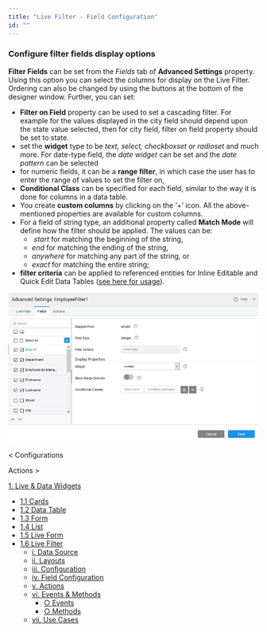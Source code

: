 ```yaml
---
title: "Live Filter - Field Configuration"
id: ""
---
```


### Configure filter fields display options

**Filter Fields** can be set from the _Fields_ tab of **Advanced Settings** property. Using this option you can select the columns for display on the Live Filter. Ordering can also be changed by using the buttons at the bottom of the designer window. Further, you can set:

- **Filter on Field** property can be used to set a cascading filter. For example for the values displayed in the city field should depend upon the state value selected, then for city field, filter on field property should be set to state.
- set the **widget** type to be _text, select, checkboxset or radioset_ and much more. For date-type field, the _date widget_ can be set and the _date pattern_ can be selected
- for numeric fields, it can be a **range filter**, in which case the user has to enter the range of values to set the filter on,
- **Conditional Class** can be specified for each field, similar to the way it is done for columns in a data table.
- You create **custom columns** by clicking on the ‘+’ icon. All the above-mentioned properties are available for custom columns.
- For a field of string type, an additional property called **Match Mode** will define how the filter should be applied. The values can be:
    -  _start_ for matching the beginning of the string,
    - _end_ for matching the ending of the string,
    - _anywhere_ for matching any part of the string, or
    - _exact_ for matching the entire string;
- **filter criteria** can be applied to referenced entities for Inline Editable and Quick Edit Data Tables ([see here for usage](http://pm.wavemaker.com/learn/how-tos/using-filter-criteria-for-a-data-and-live-widgets/)).

[![](/learn/assets/filter_fields.png)](/learn/assets/filter_fields.png)

< Configurations

Actions >

[1\. Live & Data Widgets](/learn/app-development/widgets/widget-library/#data-live)

- [1.1 Cards](/learn/app-development/widgets/datalive/cards/)
- [1.2 Data Table](/learn/app-development/widgets/datalive/data-table/)
- [1.3 Form](/learn/app-development/widgets/datalive/form/)
- [1.4 List](/learn/app-development/widgets/datalive/list/)
- [1.5 Live Form](/learn/app-development/widgets/datalive/live-form/)
- [1.6 Live Filter](/learn/app-development/widgets/datalive/live-filter/)
    - [i. Data Source](/learn/app-development/widgets/datalive/livefilter/live-filter-data-source/)
    - [ii. Layouts](/learn/app-development/widgets/datalive/livefilter/livefilter-layouts/)
    - [iii. Configuration](/learn/app-development/widgets/datalive/livefilter/filter-configurations/)
    - [iv. Field Configuration](/learn/app-development/widgets/datalive/livefilter/livefilter-field-configuration/)
    - [v. Actions](/learn/app-development/widgets/datalive/livefilter/livefilter-actions/)
    - [vi. Events & Methods](/learn/app-development/widgets/datalive/livefilter/livefilter-events-methods/)
        - [○ Events](/learn/app-development/widgets/datalive/livefilter/livefilter-events-methods/#events)
        - [○ Methods](/learn/app-development/widgets/datalive/livefilter/livefilter-events-methods/#methods)
    - [vii. Use Cases](/learn/app-development/widgets/datalive/livefilter/livefilter-use-cases/)
